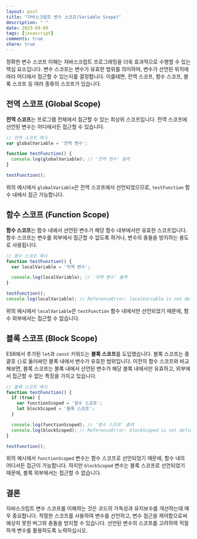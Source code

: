 ```yaml
---
layout: post
title: "자바스크립트 변수 스코프(Variable Scope)"
description: " "
date: 2023-09-09
tags: [javascript]
comments: true
share: true
---
```


정확한 변수 스코프 이해는 자바스크립트 프로그래밍을 더욱 효과적으로 수행할 수 있는 핵심 요소입니다. 변수 스코프는 변수가 유효한 범위를 의미하며, 변수가 선언된 위치에 따라 어디에서 접근할 수 있는지를 결정합니다. 이를테면, 전역 스코프, 함수 스코프, 블록 스코프 등 여러 종류의 스코프가 있습니다.

## 전역 스코프 (Global Scope)

**전역 스코프**는 프로그램 전체에서 접근할 수 있는 최상위 스코프입니다. 전역 스코프에 선언된 변수는 어디에서든 접근할 수 있습니다. 

```javascript
// 전역 스코프 예시
var globalVariable = '전역 변수';

function testFunction() {
  console.log(globalVariable); // '전역 변수' 출력
}

testFunction();
```

위의 예시에서 `globalVariable`은 전역 스코프에서 선언되었으므로, `testFunction` 함수 내에서 접근 가능합니다.

## 함수 스코프 (Function Scope)

**함수 스코프**는 함수 내에서 선언된 변수가 해당 함수 내부에서만 유효한 스코프입니다. 함수 스코프는 변수를 외부에서 접근할 수 없도록 하거나, 변수의 충돌을 방지하는 용도로 사용됩니다.

```javascript
// 함수 스코프 예시
function testFunction() {
  var localVariable = '지역 변수';

  console.log(localVariable); // '지역 변수' 출력
}

testFunction();
console.log(localVariable); // ReferenceError: localVariable is not defined (지역 변수 접근 불가)
```

위의 예시에서 `localVariable`은 `testFunction` 함수 내에서만 선언되었기 때문에, 함수 외부에서는 접근할 수 없습니다.

## 블록 스코프 (Block Scope)

ES6에서 추가된 `let`과 `const` 키워드는 **블록 스코프**를 도입했습니다. 블록 스코프는 중괄호 `{}`로 둘러싸인 블록 내에서 변수가 유효한 범위입니다. 이전의 함수 스코프와 비교해보면, 블록 스코프는 블록 내에서 선언된 변수가 해당 블록 내에서만 유효하고, 외부에서 접근할 수 없는 특징을 가지고 있습니다.

```javascript
// 블록 스코프 예시
function testFunction() {
  if (true) {
    var functionScoped = '함수 스코프';
    let blockScoped = '블록 스코프';
  }

  console.log(functionScoped); // '함수 스코프' 출력
  console.log(blockScoped); // ReferenceError: blockScoped is not defined (블록 스코프 접근 불가)
}

testFunction();
```

위의 예시에서 `functionScoped` 변수는 함수 스코프로 선언되었기 때문에, 함수 내의 어디서든 접근이 가능합니다. 하지만 `blockScoped` 변수는 블록 스코프로 선언되었기 때문에, 블록 외부에서는 접근할 수 없습니다.


## 결론

자바스크립트 변수 스코프를 이해하는 것은 코드의 가독성과 유지보수를 개선하는데 매우 중요합니다. 적절한 스코프를 사용하여 변수를 선언하고, 변수 접근을 제어함으로써 예상치 못한 버그와 충돌을 방지할 수 있습니다. 선언된 변수의 스코프를 고려하여 적절하게 변수를 활용하도록 노력하십시오.